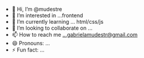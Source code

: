 - 👋 Hi, I’m @mudestre
- 👀 I’m interested in ...frontend
- 🌱 I’m currently learning ... html/css/js
- 💞️ I’m looking to collaborate on ...
- 📫 How to reach me ...gabrielamudestr@gmail.com
- 😄 Pronouns: ...
- ⚡ Fun fact: ...

<!---
mudestre/mudestre is a ✨ special ✨ repository because its `README.md` (this file) appears on your GitHub profile.
You can click the Preview link to take a look at your changes.
--->
